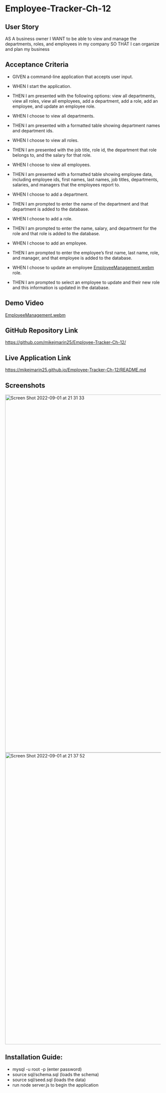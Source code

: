 # Employee-Tracker-Ch-12

## User Story

AS A business owner
I WANT to be able to view and manage the departments, roles, and employees in my company
SO THAT I can organize and plan my business

## Acceptance Criteria

- GIVEN a command-line application that accepts user input.
- WHEN I start the application.
- THEN I am presented with the following options: view all departments, view all roles, view all employees, add a department, add a role, add an employee, and update an employee role.

- WHEN I choose to view all departments.
- THEN I am presented with a formatted table showing department names and department ids.

- WHEN I choose to view all roles.
- THEN I am presented with the job title, role id, the department that role belongs to, and the salary for that role.

- WHEN I choose to view all employees.
- THEN I am presented with a formatted table showing employee data, including employee ids, first names, last names, job titles, departments, salaries, and managers that the employees report to.

- WHEN I choose to add a department.
- THEN I am prompted to enter the name of the department and that department is added to the database.

- WHEN I choose to add a role.
- THEN I am prompted to enter the name, salary, and department for the role and that role is added to the database.

- WHEN I choose to add an employee.
- THEN I am prompted to enter the employee’s first name, last name, role, and manager, and that employee is added to the database.

- WHEN I choose to update an employee [EmployeeManagement.webm](https://user-images.githubusercontent.com/105763252/188039797-32b3d420-1d8a-4d0c-85b4-7511a9ac6273.webm)
role.
- THEN I am prompted to select an employee to update and their new role and this information is updated in the database.

## Demo Video
[EmployeeManagement.webm](https://user-images.githubusercontent.com/105763252/188040766-5fd96da4-6449-403e-94d6-62bfd3290d92.webm)


## GitHub Repository Link
https://github.com/mikejmarin25/Employee-Tracker-Ch-12/

## Live Application Link
https://mikejmarin25.github.io/Employee-Tracker-Ch-12/README.md

## Screenshots
<img width="1159" alt="Screen Shot 2022-09-01 at 21 31 33" src="https://user-images.githubusercontent.com/105763252/188040548-815abdb4-a5cf-4faa-84e4-7d30f99c0855.png">

<img width="945" alt="Screen Shot 2022-09-01 at 21 37 52" src="https://user-images.githubusercontent.com/105763252/188040560-6aaf9482-6aaf-47bf-ac37-32827f4f3b87.png">

## Installation Guide:
- mysql -u root -p (enter password)
- source sql/schema.sql (loads the schema)
- source sql/seed.sql (loads the data)
- run node server.js to begin the application
